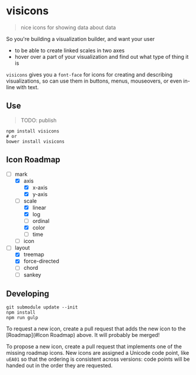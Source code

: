 # visicons
> nice icons for showing data about data

So you're building a visualization builder, and want your user
- to be able to create linked scales in two axes
- hover over a part of your visualization and find out what type of thing it is


`visicons` gives you a `font-face` for icons for creating and describing
visualizations, so can use them in buttons, menus, mouseovers, or even in-line
with text.

## Use
> TODO: publish
```shell
npm install visicons
# or
bower install visicons
```

## Icon Roadmap
- [ ] mark
  - [x] axis
    - [x] x-axis
    - [x] y-axis
  - [ ] scale
    - [x] linear
    - [x] log
    - [ ] ordinal
    - [x] color
    - [ ] time
  - [ ] icon
- [ ] layout
  - [x] treemap
  - [x] force-directed
  - [ ] chord
  - [ ] sankey

## Developing

```shell
git submodule update --init
npm install
npm run gulp
```

To request a new icon, create a pull request that adds the new icon
to the [Roadmap](#Icon Roadmap) above. It will probably be merged!

To propose a new icon, create a pull request that implements one of the
missing roadmap icons. New icons are assigned a Unicode code point, like
`uEA01` so that the ordering is consistent across versions: code points will be
handed out in the order they are requested.
